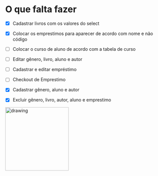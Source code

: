# O que falta fazer

- [X] Cadastrar livros com os valores do select
- [X] Colocar os emprestimos para aparecer de acordo com nome e não código
- [ ] Colocar o curso de aluno de acordo com a tabela de curso
- [ ] Editar gênero, livro, aluno e autor
- [ ] Cadastrar e editar empréstimo
- [ ] Checkout de Emprestimo
- [X] Cadastrar gênero, aluno e autor
- [X] Excluir gênero, livro, autor, aluno e emprestimo


<img src="https://data.whicdn.com/images/321668894/original.jpg" alt="drawing" width="200"/>

